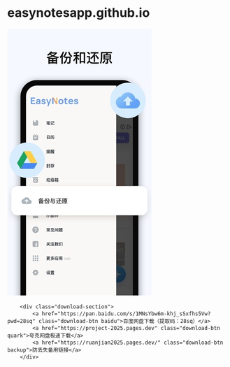 # easynotesapp.github.io

  <img src="EasyNotes.jpg" alt="Easy Notes界面截图" class="screenshot">

        <div class="download-section">
            <a href="https://pan.baidu.com/s/1MNsYbw6m-khj_sSxfhs5Vw?pwd=28sq" class="download-btn baidu">百度网盘下载（提取码：28sq）</a>
            <a href="https://project-2025.pages.dev" class="download-btn quark">夸克网盘极速下载</a>
            <a href="https://ruanjian2025.pages.dev/" class="download-btn backup">防丢失备用链接</a>
        </div>
